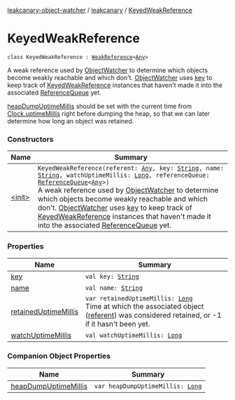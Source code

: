 [leakcanary-object-watcher](../../index.md) / [leakcanary](../index.md) / [KeyedWeakReference](./index.md)

# KeyedWeakReference

`class KeyedWeakReference : `[`WeakReference`](https://docs.oracle.com/javase/6/docs/api/java/lang/ref/WeakReference.html)`<`[`Any`](https://kotlinlang.org/api/latest/jvm/stdlib/kotlin/-any/index.html)`>`

A weak reference used by [ObjectWatcher](../-object-watcher/index.md) to determine which objects become weakly reachable
and which don't. [ObjectWatcher](../-object-watcher/index.md) uses [key](key.md) to keep track of [KeyedWeakReference](./index.md) instances that
haven't made it into the associated [ReferenceQueue](https://docs.oracle.com/javase/6/docs/api/java/lang/ref/ReferenceQueue.html) yet.

[heapDumpUptimeMillis](heap-dump-uptime-millis.md) should be set with the current time from [Clock.uptimeMillis](../-clock/uptime-millis.md) right
before dumping the heap, so that we can later determine how long an object was retained.

### Constructors

| Name | Summary |
|---|---|
| [&lt;init&gt;](-init-.md) | `KeyedWeakReference(referent: `[`Any`](https://kotlinlang.org/api/latest/jvm/stdlib/kotlin/-any/index.html)`, key: `[`String`](https://kotlinlang.org/api/latest/jvm/stdlib/kotlin/-string/index.html)`, name: `[`String`](https://kotlinlang.org/api/latest/jvm/stdlib/kotlin/-string/index.html)`, watchUptimeMillis: `[`Long`](https://kotlinlang.org/api/latest/jvm/stdlib/kotlin/-long/index.html)`, referenceQueue: `[`ReferenceQueue`](https://docs.oracle.com/javase/6/docs/api/java/lang/ref/ReferenceQueue.html)`<`[`Any`](https://kotlinlang.org/api/latest/jvm/stdlib/kotlin/-any/index.html)`>)`<br>A weak reference used by [ObjectWatcher](../-object-watcher/index.md) to determine which objects become weakly reachable and which don't. [ObjectWatcher](../-object-watcher/index.md) uses [key](key.md) to keep track of [KeyedWeakReference](./index.md) instances that haven't made it into the associated [ReferenceQueue](https://docs.oracle.com/javase/6/docs/api/java/lang/ref/ReferenceQueue.html) yet. |

### Properties

| Name | Summary |
|---|---|
| [key](key.md) | `val key: `[`String`](https://kotlinlang.org/api/latest/jvm/stdlib/kotlin/-string/index.html) |
| [name](name.md) | `val name: `[`String`](https://kotlinlang.org/api/latest/jvm/stdlib/kotlin/-string/index.html) |
| [retainedUptimeMillis](retained-uptime-millis.md) | `var retainedUptimeMillis: `[`Long`](https://kotlinlang.org/api/latest/jvm/stdlib/kotlin/-long/index.html)<br>Time at which the associated object ([referent](https://docs.oracle.com/javase/6/docs/api/java/lang/ref/WeakReference.html#referent)) was considered retained, or -1 if it hasn't been yet. |
| [watchUptimeMillis](watch-uptime-millis.md) | `val watchUptimeMillis: `[`Long`](https://kotlinlang.org/api/latest/jvm/stdlib/kotlin/-long/index.html) |

### Companion Object Properties

| Name | Summary |
|---|---|
| [heapDumpUptimeMillis](heap-dump-uptime-millis.md) | `var heapDumpUptimeMillis: `[`Long`](https://kotlinlang.org/api/latest/jvm/stdlib/kotlin/-long/index.html) |
